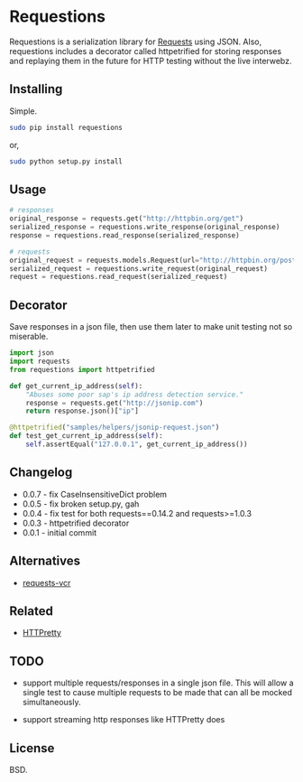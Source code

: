 # Requestions

Requestions is a serialization library for [Requests](https://github.com/kennethreitz/requests) using JSON. Also, requestions includes a decorator called httpetrified for storing responses and replaying them in the future for HTTP testing without the live interwebz.

## Installing

Simple.

``` bash
sudo pip install requestions
```

or,

``` bash
sudo python setup.py install
```

## Usage

``` python
# responses
original_response = requests.get("http://httpbin.org/get")
serialized_response = requestions.write_response(original_response)
response = requestions.read_response(serialized_response)

# requests
original_request = requests.models.Request(url="http://httpbin.org/post", method="POST")
serialized_request = requestions.write_request(original_request)
request = requestions.read_request(serialized_request)
```

## Decorator

Save responses in a json file, then use them later to make unit testing not so miserable.

``` python
import json
import requests
from requestions import httpetrified

def get_current_ip_address(self):
    "Abuses some poor sap's ip address detection service."
    response = requests.get("http://jsonip.com")
    return response.json()["ip"]

@httpetrified("samples/helpers/jsonip-request.json")
def test_get_current_ip_address(self):
    self.assertEqual("127.0.0.1", get_current_ip_address())
```

## Changelog

* 0.0.7 - fix CaseInsensitiveDict problem
* 0.0.5 - fix broken setup.py, gah
* 0.0.4 - fix test for both requests==0.14.2 and requests>=1.0.3
* 0.0.3 - httpetrified decorator
* 0.0.1 - initial commit

## Alternatives

* [requests-vcr](https://github.com/sigmavirus24/requests-vcr)

## Related

* [HTTPretty](https://github.com/gabrielfalcao/HTTPretty)

## TODO

* support multiple requests/responses in a single json file. This will allow a
  single test to cause multiple requests to be made that can all be mocked
  simultaneously.

* support streaming http responses like HTTPretty does

## License

BSD.
